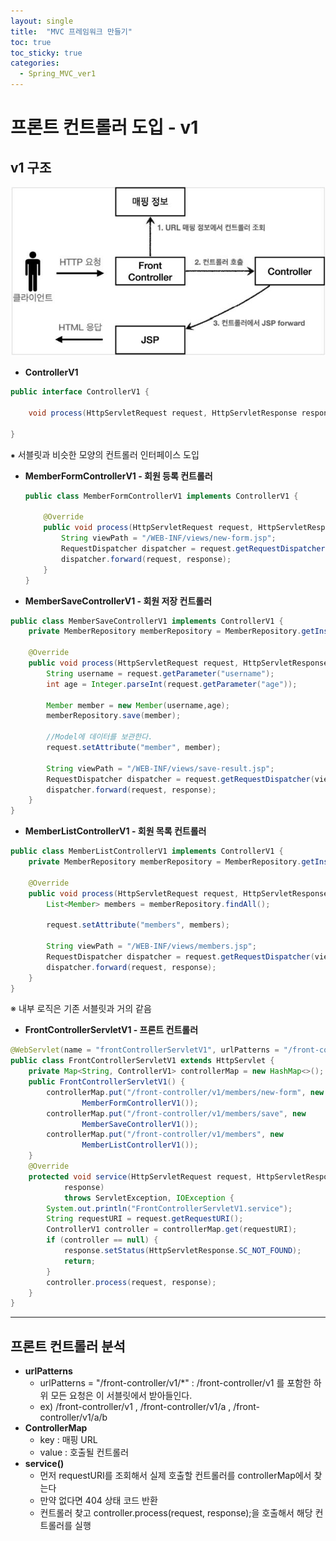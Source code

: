 ```yaml
---
layout: single
title:  "MVC 프레임워크 만들기"
toc: true
toc_sticky: true
categories:
  - Spring_MVC_ver1
---
```


#  프론트 컨트롤러 도입 - v1



## v1 구조

![](/assets/images/2021-11-23-frontControllerv1/1.JPG)



- **ControllerV1**

```java
public interface ControllerV1 {

    void process(HttpServletRequest request, HttpServletResponse response) throws ServletException, IOException;

}
```

⁕ 서블릿과 비슷한 모양의 컨트롤러 인터페이스 도입



- **MemberFormControllerV1 - 회원 등록 컨트롤러**

  ```java
  public class MemberFormControllerV1 implements ControllerV1 {
  
      @Override
      public void process(HttpServletRequest request, HttpServletResponse response) throws ServletException, IOException {
          String viewPath = "/WEB-INF/views/new-form.jsp";
          RequestDispatcher dispatcher = request.getRequestDispatcher(viewPath);
          dispatcher.forward(request, response);
      }
  }
  ```

- **MemberSaveControllerV1 - 회원 저장 컨트롤러**

```java
public class MemberSaveControllerV1 implements ControllerV1 {
    private MemberRepository memberRepository = MemberRepository.getInstance();

    @Override
    public void process(HttpServletRequest request, HttpServletResponse response) throws ServletException, IOException {
        String username = request.getParameter("username");
        int age = Integer.parseInt(request.getParameter("age"));

        Member member = new Member(username,age);
        memberRepository.save(member);

        //Model에 데이터를 보관한다.
        request.setAttribute("member", member);

        String viewPath = "/WEB-INF/views/save-result.jsp";
        RequestDispatcher dispatcher = request.getRequestDispatcher(viewPath);
        dispatcher.forward(request, response);
    }
}
```

- **MemberListControllerV1 - 회원 목록 컨트롤러**

```java
public class MemberListControllerV1 implements ControllerV1 {
    private MemberRepository memberRepository = MemberRepository.getInstance();

    @Override
    public void process(HttpServletRequest request, HttpServletResponse response) throws ServletException, IOException {
        List<Member> members = memberRepository.findAll();

        request.setAttribute("members", members);

        String viewPath = "/WEB-INF/views/members.jsp";
        RequestDispatcher dispatcher = request.getRequestDispatcher(viewPath);
        dispatcher.forward(request, response);
    }
}
```

※ 내부 로직은 기존 서블릿과 거의 같음



- **FrontControllerServletV1 - 프론트 컨트롤러**

```java
@WebServlet(name = "frontControllerServletV1", urlPatterns = "/front-controller/v1/*")
public class FrontControllerServletV1 extends HttpServlet {
    private Map<String, ControllerV1> controllerMap = new HashMap<>();
    public FrontControllerServletV1() {
        controllerMap.put("/front-controller/v1/members/new-form", new
                MemberFormControllerV1());
        controllerMap.put("/front-controller/v1/members/save", new
                MemberSaveControllerV1());
        controllerMap.put("/front-controller/v1/members", new
                MemberListControllerV1());
    }
    @Override
    protected void service(HttpServletRequest request, HttpServletResponse
            response)
            throws ServletException, IOException {
        System.out.println("FrontControllerServletV1.service");
        String requestURI = request.getRequestURI();
        ControllerV1 controller = controllerMap.get(requestURI);
        if (controller == null) {
            response.setStatus(HttpServletResponse.SC_NOT_FOUND);
            return;
        }
        controller.process(request, response);
    }
}
```

---



## 프론트 컨트롤러 분석



- **urlPatterns**
  - urlPatterns = "/front-controller/v1/*" : /front-controller/v1 를 포함한 하위 모든 요청은 이 서블릿에서 받아들인다. 
  - ex) /front-controller/v1 , /front-controller/v1/a , /front-controller/v1/a/b
- **ControllerMap**
  - key : 매핑 URL
  - value : 호출될 컨트롤러
- **service()**
  - 먼저 requestURI를 조회해서 실제 호출할 컨트롤러를 controllerMap에서 찾는다
  - 만약 없다면 404 상태 코드 반환
  - 컨트롤러 찾고 controller.process(request, response);을 호출해서 해당 컨트롤러를 실행
